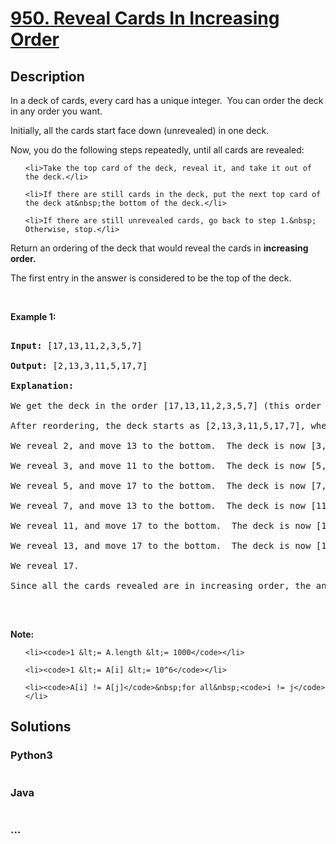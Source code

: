 # [950. Reveal Cards In Increasing Order](https://leetcode.com/problems/reveal-cards-in-increasing-order)

## Description
<p>In a deck of cards, every card has a unique integer.&nbsp; You can order the deck in&nbsp;any order you want.</p>



<p>Initially, all the cards start face down (unrevealed) in one deck.</p>



<p>Now, you do the following steps repeatedly, until all cards are revealed:</p>



<ol>

	<li>Take the top card of the deck, reveal it, and take it out of the deck.</li>

	<li>If there are still cards in the deck, put the next top card of the deck at&nbsp;the bottom of the deck.</li>

	<li>If there are still unrevealed cards, go back to step 1.&nbsp; Otherwise, stop.</li>

</ol>



<p>Return an ordering of the deck that would reveal the cards&nbsp;in <strong>increasing order.</strong></p>



<p>The first entry in the answer is considered to be the top of the deck.</p>



<p>&nbsp;</p>



<div>

<p><strong>Example 1:</strong></p>



<pre>

<strong>Input: </strong><span id="example-input-1-1">[17,13,11,2,3,5,7]</span>

<strong>Output: </strong><span id="example-output-1">[2,13,3,11,5,17,7]</span>

<strong>Explanation: </strong>

We get the deck in the order [17,13,11,2,3,5,7] (this order doesn't matter), and reorder it.

After reordering, the deck starts as [2,13,3,11,5,17,7], where 2 is the top of the deck.

We reveal 2, and move 13 to the bottom.  The deck is now [3,11,5,17,7,13].

We reveal 3, and move 11 to the bottom.  The deck is now [5,17,7,13,11].

We reveal 5, and move 17 to the bottom.  The deck is now [7,13,11,17].

We reveal 7, and move 13 to the bottom.  The deck is now [11,17,13].

We reveal 11, and move 17 to the bottom.  The deck is now [13,17].

We reveal 13, and move 17 to the bottom.  The deck is now [17].

We reveal 17.

Since all the cards revealed are in increasing order, the answer is correct.

</pre>



<div>

<p>&nbsp;</p>



<p><strong>Note:</strong></p>



<ol>

	<li><code>1 &lt;= A.length &lt;= 1000</code></li>

	<li><code>1 &lt;= A[i] &lt;= 10^6</code></li>

	<li><code>A[i] != A[j]</code>&nbsp;for all&nbsp;<code>i != j</code></li>

</ol>

</div>

</div>




## Solutions


<!-- tabs:start -->

### **Python3**

```python

```

### **Java**

```java

```

### **...**
```

```

<!-- tabs:end -->